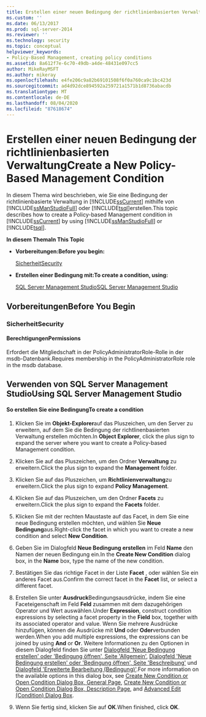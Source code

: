 ```yaml
---
title: Erstellen einer neuen Bedingung der richtlinienbasierten Verwaltung | Microsoft-Dokumentation
ms.custom: ''
ms.date: 06/13/2017
ms.prod: sql-server-2014
ms.reviewer: ''
ms.technology: security
ms.topic: conceptual
helpviewer_keywords:
- Policy-Based Management, creating policy conditions
ms.assetid: 8a612f7e-6c70-49db-a4de-48431e097cc5
author: MikeRayMSFT
ms.author: mikeray
ms.openlocfilehash: e4fe206c9a82b69101508f6f0a760ca9c1bc423d
ms.sourcegitcommit: ad4d92dce894592a259721a1571b1d8736abacdb
ms.translationtype: MT
ms.contentlocale: de-DE
ms.lasthandoff: 08/04/2020
ms.locfileid: "87618674"
---
```

# <a name="create-a-new-policy-based-management-condition"></a><span data-ttu-id="a431a-102">Erstellen einer neuen Bedingung der richtlinienbasierten Verwaltung</span><span class="sxs-lookup"><span data-stu-id="a431a-102">Create a New Policy-Based Management Condition</span></span>
  <span data-ttu-id="a431a-103">In diesem Thema wird beschrieben, wie Sie eine Bedingung der richtlinienbasierte Verwaltung in [!INCLUDE[ssCurrent](../../includes/sscurrent-md.md)] mithilfe von [!INCLUDE[ssManStudioFull](../../includes/ssmanstudiofull-md.md)] oder [!INCLUDE[tsql](../../includes/tsql-md.md)]erstellen.</span><span class="sxs-lookup"><span data-stu-id="a431a-103">This topic describes how to create a Policy-based Management condition in [!INCLUDE[ssCurrent](../../includes/sscurrent-md.md)] by using [!INCLUDE[ssManStudioFull](../../includes/ssmanstudiofull-md.md)] or [!INCLUDE[tsql](../../includes/tsql-md.md)].</span></span>  
  
 <span data-ttu-id="a431a-104">**In diesem Thema**</span><span class="sxs-lookup"><span data-stu-id="a431a-104">**In This Topic**</span></span>  
  
-   <span data-ttu-id="a431a-105">**Vorbereitungen:**</span><span class="sxs-lookup"><span data-stu-id="a431a-105">**Before you begin:**</span></span>  
  
     [<span data-ttu-id="a431a-106">Sicherheit</span><span class="sxs-lookup"><span data-stu-id="a431a-106">Security</span></span>](#Security)  
  
-   <span data-ttu-id="a431a-107">**Erstellen einer Bedingung mit:**</span><span class="sxs-lookup"><span data-stu-id="a431a-107">**To create a condition, using:**</span></span>  
  
     [<span data-ttu-id="a431a-108">SQL Server Management Studio</span><span class="sxs-lookup"><span data-stu-id="a431a-108">SQL Server Management Studio</span></span>](#SSMSProcedure)  
  
##  <a name="before-you-begin"></a><a name="BeforeYouBegin"></a> <span data-ttu-id="a431a-109">Vorbereitungen</span><span class="sxs-lookup"><span data-stu-id="a431a-109">Before You Begin</span></span>  
  
###  <a name="security"></a><a name="Security"></a> <span data-ttu-id="a431a-110">Sicherheit</span><span class="sxs-lookup"><span data-stu-id="a431a-110">Security</span></span>  
  
####  <a name="permissions"></a><a name="Permissions"></a> <span data-ttu-id="a431a-111">Berechtigungen</span><span class="sxs-lookup"><span data-stu-id="a431a-111">Permissions</span></span>  
 <span data-ttu-id="a431a-112">Erfordert die Mitgliedschaft in der PolicyAdministratorRole-Rolle in der msdb-Datenbank.</span><span class="sxs-lookup"><span data-stu-id="a431a-112">Requires membership in the PolicyAdministratorRole role in the msdb database.</span></span>  
  
##  <a name="using-sql-server-management-studio"></a><a name="SSMSProcedure"></a> <span data-ttu-id="a431a-113">Verwenden von SQL Server Management Studio</span><span class="sxs-lookup"><span data-stu-id="a431a-113">Using SQL Server Management Studio</span></span>  
  
#### <a name="to-create-a-condition"></a><span data-ttu-id="a431a-114">So erstellen Sie eine Bedingung</span><span class="sxs-lookup"><span data-stu-id="a431a-114">To create a condition</span></span>  
  
1.  <span data-ttu-id="a431a-115">Klicken Sie im **Objekt-Explorer**auf das Pluszeichen, um den Server zu erweitern, auf dem Sie die Bedingung der richtlinenbasierten Verwaltung erstellen möchten.</span><span class="sxs-lookup"><span data-stu-id="a431a-115">In **Object Explorer**, click the plus sign to expand the server where you want to create a Policy-based Management condition.</span></span>  
  
2.  <span data-ttu-id="a431a-116">Klicken Sie auf das Pluszeichen, um den Ordner **Verwaltung** zu erweitern.</span><span class="sxs-lookup"><span data-stu-id="a431a-116">Click the plus sign to expand the **Management** folder.</span></span>  
  
3.  <span data-ttu-id="a431a-117">Klicken Sie auf das Pluszeichen, um **Richtlinienverwaltung**zu erweitern.</span><span class="sxs-lookup"><span data-stu-id="a431a-117">Click the plus sign to expand **Policy Management**.</span></span>  
  
4.  <span data-ttu-id="a431a-118">Klicken Sie auf das Pluszeichen, um den Ordner **Facets** zu erweitern.</span><span class="sxs-lookup"><span data-stu-id="a431a-118">Click the plus sign to expand the **Facets** folder.</span></span>  
  
5.  <span data-ttu-id="a431a-119">Klicken Sie mit der rechten Maustaste auf das Facet, in dem Sie eine neue Bedingung erstellen möchten, und wählen Sie **Neue Bedingung**aus.</span><span class="sxs-lookup"><span data-stu-id="a431a-119">Right-click the facet in which you want to create a new condition and select **New Condition**.</span></span>  
  
6.  <span data-ttu-id="a431a-120">Geben Sie im Dialogfeld **Neue Bedingung erstellen** im Feld **Name** den Namen der neuen Bedingung ein.</span><span class="sxs-lookup"><span data-stu-id="a431a-120">In the **Create New Condition** dialog box, in the **Name** box, type the name of the new condition.</span></span>  
  
7.  <span data-ttu-id="a431a-121">Bestätigen Sie das richtige Facet in der Liste **Facet** , oder wählen Sie ein anderes Facet aus.</span><span class="sxs-lookup"><span data-stu-id="a431a-121">Confirm the correct facet in the **Facet** list, or select a different facet.</span></span>  
  
8.  <span data-ttu-id="a431a-122">Erstellen Sie unter **Ausdruck**Bedingungsausdrücke, indem Sie eine Faceteigenschaft im Feld **Feld** zusammen mit dem dazugehörigen Operator und Wert auswählen.</span><span class="sxs-lookup"><span data-stu-id="a431a-122">Under **Expression**, construct condition expressions by selecting a facet property in the **Field** box, together with its associated operator and value.</span></span> <span data-ttu-id="a431a-123">Wenn Sie mehrere Ausdrücke hinzufügen, können die Ausdrücke mit **Und** oder **Oder**verbunden werden.</span><span class="sxs-lookup"><span data-stu-id="a431a-123">When you add multiple expressions, the expressions can be joined by using **And** or **Or**.</span></span> <span data-ttu-id="a431a-124">Weitere Informationen zu den Optionen in diesem Dialogfeld finden Sie unter [Dialogfeld 'Neue Bedingung erstellen' oder 'Bedingung öffnen', Seite 'Allgemein'](../../integration-services/general-page-of-integration-services-designers-options.md), [Dialogfeld 'Neue Bedingung erstellen' oder 'Bedingung öffnen', Seite 'Beschreibung'](create-new-condition-or-open-condition-dialog-box-description-page.md) und [Dialogfeld 'Erweiterte Bearbeitung &#40;Bedingung&#41;'](advanced-edit-condition-dialog-box.md).</span><span class="sxs-lookup"><span data-stu-id="a431a-124">For more information on the available options in this dialog box, see [Create New Condition or Open Condition Dialog Box, General Page](../../integration-services/general-page-of-integration-services-designers-options.md), [Create New Condition or Open Condition Dialog Box, Description Page](create-new-condition-or-open-condition-dialog-box-description-page.md), and [Advanced Edit &#40;Condition&#41; Dialog Box](advanced-edit-condition-dialog-box.md).</span></span>  
  
9. <span data-ttu-id="a431a-125">Wenn Sie fertig sind, klicken Sie auf **OK**.</span><span class="sxs-lookup"><span data-stu-id="a431a-125">When finished, click **OK**.</span></span>  
  
  
